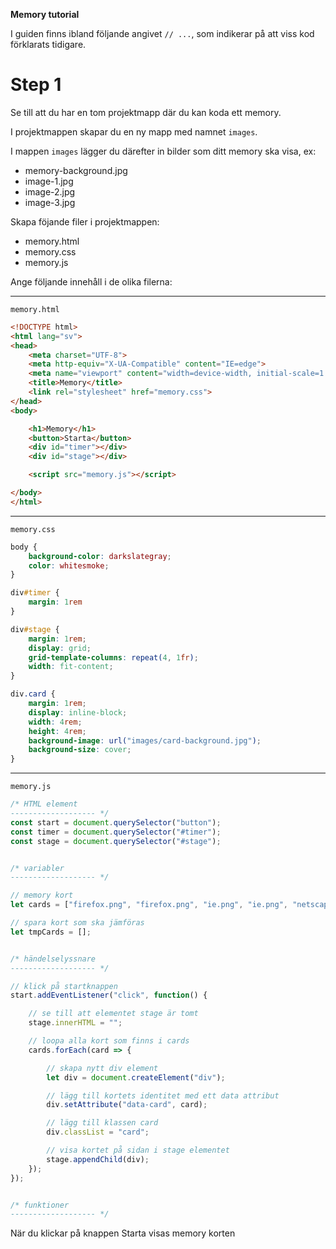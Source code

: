 **Memory tutorial**

I guiden finns ibland följande angivet `// ...`, som indikerar på att viss kod förklarats tidigare. 

# Step 1

Se till att du har en tom projektmapp där du kan koda ett memory.

I projektmappen skapar du en ny mapp med namnet `images`.

I mappen `images` lägger du därefter in bilder som ditt memory ska visa, ex:

- memory-background.jpg
- image-1.jpg
- image-2.jpg
- image-3.jpg


Skapa föjande filer i projektmappen:
- memory.html
- memory.css
- memory.js
  

Ange följande innehåll i de olika filerna:

---

`memory.html`

```html
<!DOCTYPE html>
<html lang="sv">
<head>
    <meta charset="UTF-8">
    <meta http-equiv="X-UA-Compatible" content="IE=edge">
    <meta name="viewport" content="width=device-width, initial-scale=1.0">
    <title>Memory</title>
    <link rel="stylesheet" href="memory.css">
</head>
<body>

    <h1>Memory</h1>
    <button>Starta</button>
    <div id="timer"></div>
    <div id="stage"></div>

    <script src="memory.js"></script>

</body>
</html>
```

---

`memory.css`

```css
body {
    background-color: darkslategray;
    color: whitesmoke;
}

div#timer {
    margin: 1rem
}

div#stage {
    margin: 1rem;
    display: grid;
    grid-template-columns: repeat(4, 1fr);
    width: fit-content;
}

div.card {
    margin: 1rem;
    display: inline-block;
    width: 4rem;
    height: 4rem;    
    background-image: url("images/card-background.jpg");
    background-size: cover;
}

```

---

`memory.js`

```js
/* HTML element
------------------- */
const start = document.querySelector("button");
const timer = document.querySelector("#timer");
const stage = document.querySelector("#stage");


/* variabler
------------------- */

// memory kort
let cards = ["firefox.png", "firefox.png", "ie.png", "ie.png", "netscape.png", "netscape.png","safari.png", "safari.png"];

// spara kort som ska jämföras
let tmpCards = [];


/* händelselyssnare
------------------- */

// klick på startknappen
start.addEventListener("click", function() {

    // se till att elementet stage är tomt
    stage.innerHTML = "";

    // loopa alla kort som finns i cards
    cards.forEach(card => {

        // skapa nytt div element
        let div = document.createElement("div");

        // lägg till kortets identitet med ett data attribut
        div.setAttribute("data-card", card);

        // lägg till klassen card 
        div.classList = "card";

        // visa kortet på sidan i stage elementet
        stage.appendChild(div);
    });
});


/* funktioner
------------------- */

```

När du klickar på knappen Starta visas memory korten 